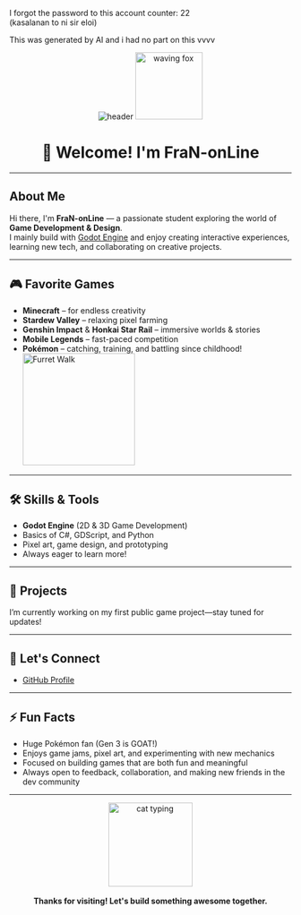 I forgot the password to this account counter: 22  
(kasalanan to ni sir eloi)   
  
This was generated by AI and i had no part on this vvvv  

<div align="center">

<img src="https://capsule-render.vercel.app/api?type=waving&color=gradient&height=200&section=header&text=Hi%20I'm%20FraN-onLine!&fontSize=40&fontAlignY=35&animation=twinkling" alt="header" />

<img src="https://media.giphy.com/media/v1.Y2lkPTc5MGI3NjExenp4NWhybXY0M3FtbGJ1NTlwMG1xM2V3a2RocmV0a2JkN2l5d2p4cCZlcD12MV9naWZzX3NlYXJjaCZjdD1n/Ov5NiLVXT8JEc/giphy.gif" width="120" alt="waving fox" />

# 👋 Welcome! I'm FraN-onLine

</div>

---

## About Me

Hi there, I'm **FraN-onLine** — a passionate student exploring the world of **Game Development & Design**.  
I mainly build with [Godot Engine](https://godotengine.org/) and enjoy creating interactive experiences, learning new tech, and collaborating on creative projects.

---

## 🎮 Favorite Games

- **Minecraft** – for endless creativity
- **Stardew Valley** – relaxing pixel farming
- **Genshin Impact** & **Honkai Star Rail** – immersive worlds & stories
- **Mobile Legends** – fast-paced competition
- **Pokémon** – catching, training, and battling since childhood!  
  <img src="https://media1.tenor.com/m/t1mocjFgU14AAAAC/pokemon-furret.gif" width="200" alt="Furret Walk" />

---

## 🛠️ Skills & Tools

- **Godot Engine** (2D & 3D Game Development)
- Basics of C#, GDScript, and Python
- Pixel art, game design, and prototyping
- Always eager to learn more!

---

## 🌟 Projects

I’m currently working on my first public game project—stay tuned for updates!

---

## 💬 Let's Connect

- [GitHub Profile](https://github.com/FraN-onLine)
<!-- Add itch.io, LinkedIn, or Twitter links here as you grow your portfolio -->

---

## ⚡ Fun Facts

- Huge Pokémon fan (Gen 3 is GOAT!)
- Enjoys game jams, pixel art, and experimenting with new mechanics
- Focused on building games that are both fun and meaningful
- Always open to feedback, collaboration, and making new friends in the dev community

---

<div align="center">
  <img src="https://media.giphy.com/media/v1.Y2lkPTc5MGI3NjExYXByb2p2dWVhN2F3b2x0eXExb2Q2dzhqN2FqZjI2d2R6YjR4cXN4byZlcD12MV9naWZzX3NlYXJjaCZjdD1n/3oKIPEqDGUULpEU0aQ/giphy.gif" width="150" alt="cat typing" />
  <br><br>
  <b>Thanks for visiting! Let's build something awesome together.</b>
</div>
